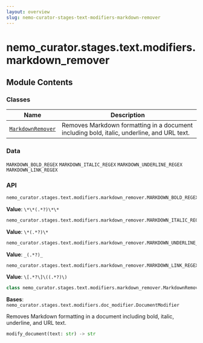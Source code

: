 ```yaml
---
layout: overview
slug: nemo-curator-stages-text-modifiers-markdown-remover
---
```


# nemo_curator.stages.text.modifiers.markdown_remover



## Module Contents

### Classes

| Name | Description |
|------|-------------|
| [`MarkdownRemover`](#nemo_curatorstagestextmodifiersmarkdown_removermarkdownremover) | Removes Markdown formatting in a document including bold, italic, underline, and URL text. |

### Data

`MARKDOWN_BOLD_REGEX`
`MARKDOWN_ITALIC_REGEX`
`MARKDOWN_UNDERLINE_REGEX`
`MARKDOWN_LINK_REGEX`

### API

```python
nemo_curator.stages.text.modifiers.markdown_remover.MARKDOWN_BOLD_REGEX
```

**Value**: `\*\*(.*?)\*\*`


```python
nemo_curator.stages.text.modifiers.markdown_remover.MARKDOWN_ITALIC_REGEX
```

**Value**: `\*(.*?)\*`


```python
nemo_curator.stages.text.modifiers.markdown_remover.MARKDOWN_UNDERLINE_REGEX
```

**Value**: `_(.*?)_`


```python
nemo_curator.stages.text.modifiers.markdown_remover.MARKDOWN_LINK_REGEX
```

**Value**: `\[.*?\]\((.*?)\)`


```python
class nemo_curator.stages.text.modifiers.markdown_remover.MarkdownRemover
```

**Bases**: `nemo_curator.stages.text.modifiers.doc_modifier.DocumentModifier`

Removes Markdown formatting in a document including bold, italic, underline, and URL text.

```python
modify_document(text: str) -> str
```

